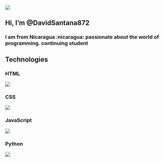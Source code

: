 <p>
   <img src="https://github.com/DavidSantana872/Python/blob/main/imagenes/readme_logo.png">
</p>
<h2>Hi, I’m @DavidSantana872</h2> 
<h3>
  I am from Nicaragua :nicaragua:  passionate about the world of programming. continuing student
</h3> 
<h2>
  Technologies
</h2>
<p>
  <h3>HTML</h3> <img src = "https://github.com/DavidSantana872/Python/blob/main/imagenes/file_type_html_icon_130541.png">
  <h3>CSS</h3> <img src = "https://github.com/DavidSantana872/Python/blob/main/imagenes/file_type_css_icon_130661.png">
  <h3>JavaScript</h3> <img src = "https://github.com/DavidSantana872/Python/blob/main/imagenes/file_type_js_official_icon_130509.png">
  <h3>Python</h3> <img src = "https://github.com/DavidSantana872/Python/blob/main/imagenes/python_vertical_logo_icon_168039.png">
</p>

